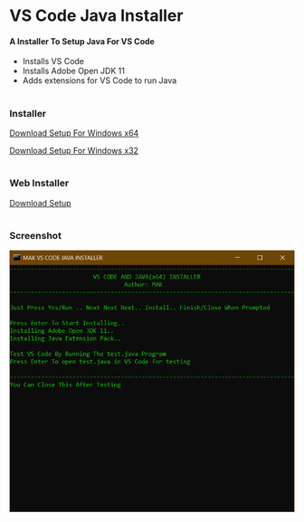 # VS Code Java Installer

#### A Installer To Setup Java For VS Code
- Installs VS Code
- Installs Adobe Open JDK 11
- Adds extensions for VS Code to run Java
#
### Installer

[Download Setup For Windows x64](https://github.com/mak626/vscode-java-installer/releases/download/v1.2/x64.VS.Code.Java.Installer.MAK.exe)

[Download Setup For Windows x32](https://github.com/mak626/vscode-java-installer/releases/download/v1.2/x32.VS.Code.Java.Installer.MAK.exe)

#
### Web Installer
[Download Setup](https://github.com/mak626/vscode-java-installer/releases/download/v1.2/Web.VS.Code.Java.Installer.MAK.exe)
#

### Screenshot
![screeshot](https://github.com/mak626/vscode-java-installer/blob/main/Capture.PNG)
